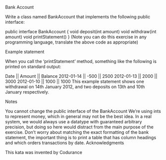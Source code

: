 Bank Account

Write a class named BankAccount that implements the following public interface:

public interface BankAccount
{
    void deposit(int amount)
    void withdraw(int amount)
    void printStatement()
}
(Note you can do this exercise in any programming language, translate the above code as appropriate)

Example statement

When you call the ‘printStatement’ method, something like the following is printed on standard output:

Date       || Amount || Balance
2012-01-14 || -500   || 2500
2012-01-13 || 2000   || 3000
2012-01-10 || 1000   || 1000
This example statement shows one withdrawal on 14th January 2012, and two deposits on 13th and 10th January respectively.

Notes

You cannot change the public interface of the BankAccount
We’re using ints to represent money, which in general may not be the best idea. In a real system, we would always use a datatype with guaranteed arbitrary precision, but doing so here would distract from the main purpose of the exercise.
Don’t worry about matching the exact formatting of the bank statement, the important thing is to print a table that has column headings and which orders transactions by date.
Acknowledgments

This kata was invented by Codurance
